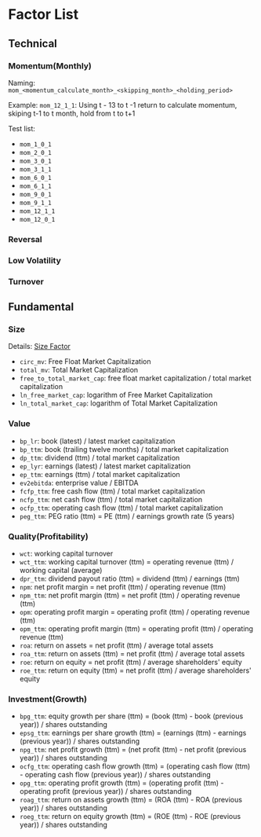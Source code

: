 # Factor List

## Technical

### Momentum(Monthly)

Naming: `mom_<momentum_calculate_month>_<skipping_month>_<holding_period>`

Example: `mom_12_1_1`: Using t - 13 to t -1 return to calculate momentum, skiping t-1 to t month, hold from t to t+1

Test list:

- `mom_1_0_1`
- `mom_2_0_1`
- `mom_3_0_1`
- `mom_3_1_1`
- `mom_6_0_1`
- `mom_6_1_1`
- `mom_9_0_1`
- `mom_9_1_1`
- `mom_12_1_1`
- `mom_12_0_1`

### Reversal

### Low Volatility

### Turnover

## Fundamental

### Size

Details: [Size Factor](size.md)

- `circ_mv`: Free Float Market Capitalization
- `total_mv`: Total Market Capitalization
- `free_to_total_market_cap`: free float market capitalization / total market capitalization
- `ln_free_market_cap`: logarithm of Free Market Capitalization
- `ln_total_market_cap`: logarithm of Total Market Capitalization

### Value

- `bp_lr`: book (latest) / latest market capitalization
- `bp_ttm`: book (trailing twelve months) / total market capitalization
- `dp_ttm`: dividend (ttm) / total market capitalization
- `ep_lyr`: earnings (latest) / latest market capitalization
- `ep_ttm`: earnings (ttm) / total market capitalization
- `ev2ebitda`: enterprise value / EBITDA
- `fcfp_ttm`: free cash flow (ttm) / total market capitalization
- `ncfp_ttm`: net cash flow (ttm) / total market capitalization
- `ocfp_ttm`: operating cash flow (ttm) / total market capitalization
- `peg_ttm`: PEG ratio (ttm) = PE (ttm) / earnings growth rate (5 years)

### Quality(Profitability)

- `wct`: working capital turnover
- `wct_ttm`: working capital turnover (ttm) = operating revenue (ttm) / working capital (average)
- `dpr_ttm`: dividend payout ratio (ttm) = dividend (ttm) / earnings (ttm)
- `npm`: net profit margin = net profit (ttm) / operating revenue (ttm)
- `npm_ttm`: net profit margin (ttm) = net profit (ttm) / operating revenue (ttm)
- `opm`: operating profit margin = operating profit (ttm) / operating revenue (ttm)
- `opm_ttm`: operating profit margin (ttm) = operating profit (ttm) / operating revenue (ttm)
- `roa`: return on assets = net profit (ttm) / average total assets
- `roa_ttm`: return on assets (ttm) = net profit (ttm) / average total assets
- `roe`: return on equity = net profit (ttm) / average shareholders' equity
- `roe_ttm`: return on equity (ttm) = net profit (ttm) / average shareholders' equity

### Investment(Growth)

- `bpg_ttm`: equity growth per share (ttm) = (book (ttm) - book (previous year)) / shares outstanding
- `epsg_ttm`: earnings per share growth (ttm) = (earnings (ttm) - earnings (previous year)) / shares outstanding
- `npg_ttm`: net profit growth (ttm) = (net profit (ttm) - net profit (previous year)) / shares outstanding
- `ocfg_ttm`: operating cash flow growth (ttm) = (operating cash flow (ttm) - operating cash flow (previous year)) / shares outstanding
- `opg_ttm`: operating profit growth (ttm) = (operating profit (ttm) - operating profit (previous year)) / shares outstanding
- `roag_ttm`: return on assets growth (ttm) = (ROA (ttm) - ROA (previous year)) / shares outstanding
- `roeg_ttm`: return on equity growth (ttm) = (ROE (ttm) - ROE (previous year)) / shares outstanding
